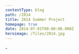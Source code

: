 ```yaml
---
contentType: blog
path: /2014
title: 2014 Summer Project
homepage: true
date: 2014-07-01T00:00:00.000Z
heroimage: /files/2014.jpg
---
```

\-
